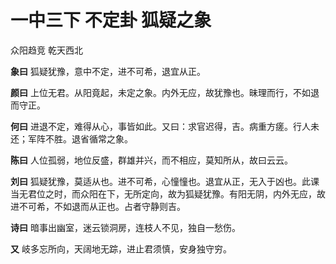 # 一中三下 不定卦 狐疑之象

众阳趋竞 乾天西北

**象曰** 狐疑犹豫，意中不定，进不可希，退宜从正。

**颜曰** 上位无君。从阳竟起，未定之象。内外无应，故犹豫也。昧理而行，不如退而守正。

**何曰** 进退不定，难得从心，事皆如此。又曰：求官迟得，吉。病重方瘥。行人未还；军阵不胜。退省循常之象。

**陈曰** 人位孤弱，地位反盛，群雄并兴，而不相应，莫知所从，故曰云云。

**刘曰** 狐疑犹豫，莫适从也。进不可希，心憧憧也。退宜从正，无入于凶也。此课当无君位之时，而众阳在下，无所定向，故为狐疑犹豫。有阳无阴，内外无应，故进不可希，不如退而从正也。占者守静则吉。

**诗曰** 暗事出幽室，迷云锁洞房，连枝人不见，独自一愁伤。

**又** 岐多忘所向，天阔地无踪，进止君须慎，安身独守穷。
